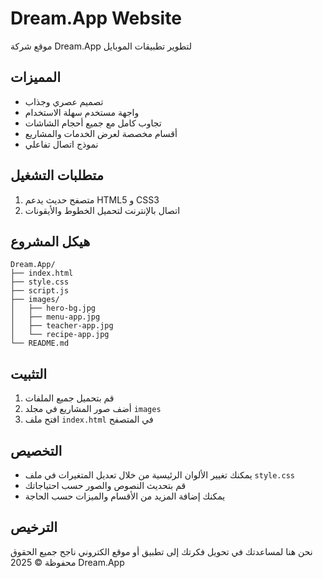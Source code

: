 # Dream.App Website

موقع شركة Dream.App لتطوير تطبيقات الموبايل

## المميزات

- تصميم عصري وجذاب
- واجهة مستخدم سهلة الاستخدام
- تجاوب كامل مع جميع أحجام الشاشات
- أقسام مخصصة لعرض الخدمات والمشاريع
- نموذج اتصال تفاعلي

## متطلبات التشغيل

1. متصفح حديث يدعم HTML5 و CSS3
2. اتصال بالإنترنت لتحميل الخطوط والأيقونات

## هيكل المشروع

```
Dream.App/
├── index.html
├── style.css
├── script.js
├── images/
│   ├── hero-bg.jpg
│   ├── menu-app.jpg
│   ├── teacher-app.jpg
│   └── recipe-app.jpg
└── README.md
```

## التثبيت

1. قم بتحميل جميع الملفات
2. أضف صور المشاريع في مجلد `images`
3. افتح ملف `index.html` في المتصفح

## التخصيص

- يمكنك تغيير الألوان الرئيسية من خلال تعديل المتغيرات في ملف `style.css`
- قم بتحديث النصوص والصور حسب احتياجاتك
- يمكنك إضافة المزيد من الأقسام والميزات حسب الحاجة

## الترخيص

نحن هنا لمساعدتك في تحويل فكرتك إلى تطبيق أو موقع الكتروني ناجح
جميع الحقوق محفوظة © 2025 Dream.App
